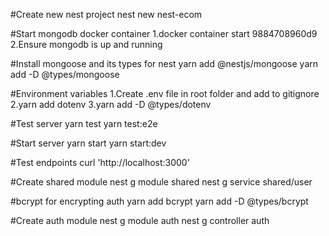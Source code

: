 #Create new nest project
nest new nest-ecom

#Start mongodb docker container
1.docker container start 9884708960d9
2.Ensure mongodb is up and running

#Install mongoose and its types for nest
yarn add @nestjs/mongoose
yarn add -D @types/mongoose

#Environment variables
1.Create .env file in root folder and add to gitignore
2.yarn add dotenv
3.yarn add -D @types/dotenv

#Test server
yarn test
yarn test:e2e

#Start server
yarn start
yarn start:dev

#Test endpoints
curl 'http://localhost:3000'

#Create shared module
nest g module shared
nest g service shared/user

#bcrypt for encrypting auth
yarn add bcrypt
yarn add -D @types/bcrypt

#Create auth module
nest g module auth
nest g controller auth
